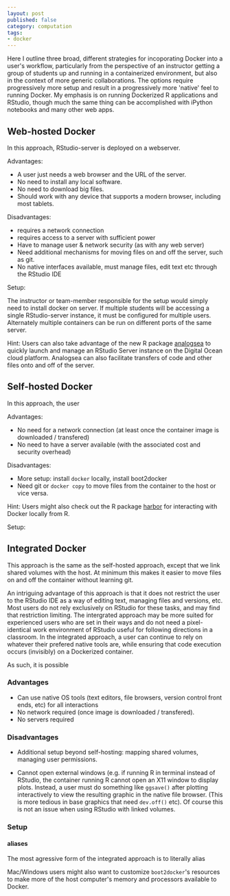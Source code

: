 ```yaml
---
layout: post
published: false
category: computation
tags:
- docker
---
```


Here I outline three broad, different strategies for incoporating Docker into a user's workflow, particularly from the perspective of an instructor getting a group of students up and running in a containerized environment, but also in the context of more generic collaborations.  The options require progressively more setup and result in a progressively more 'native' feel to running Docker.  My emphasis is on running Dockerized R applications and RStudio, though much the same thing can be accomplished with iPython notebooks and many other web apps.


Web-hosted Docker
-----------------

In this approach, RStudio-server is deployed on a webserver.

Advantages: 

- A user just needs a web browser and the URL of the server.
- No need to install any local software.
- No need to download big files.
- Should work with any device that supports a modern browser, including most tablets.


Disadvantages:

- requires a network connection
- requires access to a server with sufficient power
- Have to manage user & network security (as with any web server)
- Need additional mechanisms for moving files on and off the server, such as git. 
- No native interfaces available, must manage files, edit text etc through the RStudio IDE

Setup:

The instructor or team-member responsible for the setup would simply need to install docker on server. If multiple students will be accessing a single RStudio-server instance, it must be configured for multiple users.  Alternately multiple containers can be run on different ports of the same server. 




Hint: Users can also take advantage of the new R package [analogsea]() to quickly launch and manage an RStudio Server instance on the Digital Ocean cloud platform. Analogsea can also facilitate transfers of code and other files onto and off of the server.


Self-hosted Docker
------------------

In this approach, the user 

Advantages:

- No need for a network connection (at least once the container image is downloaded / transfered)
- No need to have a server available (with the associated cost and security overhead)

Disadvantages:

- More setup: install `docker` locally, install boot2docker
- Need git or `docker copy` to move files from the container to the host or vice versa.

Hint: Users might also check out the R package [harbor]() for interacting with Docker locally from R.

Setup: 


Integrated Docker
-----------------

This approach is the same as the self-hosted approach, except that we link shared volumes with the host. At minimum this makes it easier to move files on and off the container without learning git.

An intriguing advantage of this approach is that it does not restrict the user to the RStudio IDE as a way of editing text, managing files and versions, etc.  Most users do not rely exclusively on RStudio for these tasks, and may find that restriction limiting.  The intergrated approach may be more suited for experienced users who are set in their ways and do not need a pixel-identical work environment of RStudio useful for following directions in a classroom.  In the integrated approach, a user can continue to rely on whatever their prefered native tools are, while ensuring that code execution occurs (invisibly) on a Dockerized container.

As such, it is possible 

### Advantages ###

- Can use native OS tools (text editors, file browsers, version control front ends, etc) for all interactions
- No network required (once image is downloaded / transfered).
- No servers required

### Disadvantages ###

- Additional setup beyond self-hosting: mapping shared volumes, managing user permissions.

- Cannot open external windows (e.g. if running R in terminal instead of RStudio, the container running R cannot open an X11 window to display plots.  Instead, a user must do something like `ggsave()` after plotting interactively to view the resulting graphic in the native file browser. (This is more tedious in base graphics that need `dev.off()` etc).  Of course this is not an issue when using RStudio with linked volumes. 

### Setup  ###



#### aliases ####

The most agressive form of the integrated approach is to literally alias 

Mac/Windows users might also want to customize `boot2docker`'s resources to make more of the host computer's memory and processors available to Docker. 

